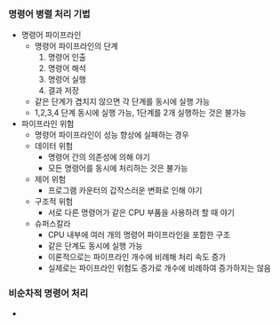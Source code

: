 ### 명령어 병렬 처리 기법
- 명령어 파이프라인
  - 명령어 파이프라인의 단계
    1. 명령어 인출
    2. 명령어 해석
    3. 명령어 실행
    4. 결과 저장
  - 같은 단계가 겹치지 않으면 각 단계를 동시에 실행 가능
  - 1,2,3,4 단계 동시에 실행 가능, 1단계를 2개 실행하는 것은 불가능
- 파이프라인 위험
  - 명령어 파이프라인이 성능 향상에 실패하는 경우
  - 데이터 위험
    - 명령어 간의 의존성에 의해 야기
    - 모든 명령어를 동시에 처리하는 것은 불가능
  - 제어 위험
    - 프로그램 카운터의 갑작스러운 변화로 인해 야기
  - 구조적 위험
    - 서로 다른 명령어가 같은 CPU 부품을 사용하려 할 때 야기
  - 슈퍼스칼라
    - CPU 내부에 여러 개의 명령어 파이프라인을 포함한 구조
    - 같은 단계도 동시에 실행 가능
    - 이론적으로는 파이프라인 개수에 비례해 처리 속도 증가
    - 실제로는 파이프라인 위험도 증가로 개수에 비례하여 증가하지는 않음
  
### 비순차적 명령어 처리
- 